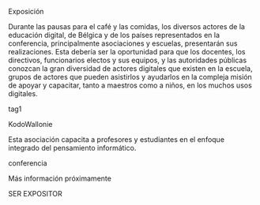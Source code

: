 Exposición

Durante las pausas para el café y las comidas, los diversos actores de
la educación digital, de Bélgica y de los países representados en la
conferencia, principalmente asociaciones y escuelas, presentarán sus
realizaciones. Esta debería ser la oportunidad para que los docentes,
los directivos, funcionarios electos y sus equipos, y las autoridades
públicas conozcan la gran diversidad de actores digitales que existen en
la escuela, grupos de actores que pueden asistirlos y ayudarlos en la
compleja misión de apoyar y capacitar, tanto a maestros como a niños, en
los muchos usos digitales.

tag1

KodoWallonie

Esta asociación capacita a profesores y estudiantes en el enfoque
integrado del pensamiento informático.

conferencia

Más información próximamente

SER EXPOSITOR


